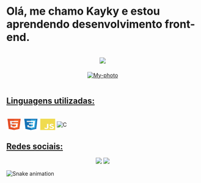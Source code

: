 # Olá, me chamo **Kayky** e estou aprendendo desenvolvimento **front-end**.

<div align="center">
  <br>
  <a href="https://github.com/kaykyls">
  <img height="230em" src="https://github-readme-stats.vercel.app/api?username=kaykyls&show_icons=true&theme=material-palenight&include_all_commits=true&count_private=true"/>
  <br>
  <!-- <img height="150em" src="https://github-readme-stats.vercel.app/api/top-langs/?username=kaykyls&layout=compact&langs_count=7&theme=material-palenight"/> -->
</div>

<div align="center">
  <br>
  <img align="center" alt="My-photo" height="150" src="https://cdn.discordapp.com/attachments/766798638139179031/1010607286990946335/bolinha_de_gorfe.jpeg">
  <br>
  <br>
</div>

## Linguagens utilizadas:

<div style="display: inline-block" align="center"><br>
  <img align="center" alt="HTML" height="30" width="40" src="https://raw.githubusercontent.com/devicons/devicon/master/icons/html5/html5-original.svg">
  <img align="center" alt="CSS" height="30" width="40" src="https://raw.githubusercontent.com/devicons/devicon/master/icons/css3/css3-original.svg">
  <img align="center" alt="JS" height="30" width="40" src="https://raw.githubusercontent.com/devicons/devicon/master/icons/javascript/javascript-plain.svg">
  <img align="center" alt="C" height="30" width="40" src="https://cdn.jsdelivr.net/gh/devicons/devicon/icons/c/c-original.svg">
</div>


## Redes sociais:

<div align ="center">
  <a href="https://instagram.com/dev.kayky" target="_blank"><img height="50px" src="https://cdn.discordapp.com/attachments/766798638139179031/1010629451995947008/instagram.png" target="_blank"></a>
  <a href="https://www.linkedin.com/in/devkayky" target="_blank"><img height="50px" src="https://cdn.discordapp.com/attachments/766798638139179031/1010629451677188146/linkedin.png" target="_blank"></a>
</div>
 
  ![Snake animation](https://github.com/kaykyls/kaykyls/blob/output/github-contribution-grid-snake.svg)
 
</div>
